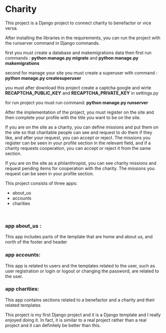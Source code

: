 # Charity
This project is a Django project to connect charity to benefactor or vice versa.


After installing the libraries in the requirements, you can run the project with the runserver command in Django commands.
<p> first you must create a database and makemigrations data then first run commands : <b> python manage.py migrate</b> and <b>python manage.py makemigrations </b></p>
<p> second for manage your site you must create a superuser with command : <b>python manage.py createsuperuser </b></p>   
<p> you must after download this project create a captcha google and wirte <b>RECAPTCHA_PUBLIC_KEY</b> and <b>RECAPTCHA_PRIVATE_KEY</b> in settings.py <p>
<p>for run project you must run command: <b>python manage.py runserver</b></p>  

After the implementation of the project, you must register on the site and then complete your profile with the title you want to be on the site.


If you are on the site as a charity, you can define missions and put them on the site so that charitable people can see and request to do them if they like, and after your request, you can accept or reject.
The missions you register can be seen in your profile section in the relevant field, and if a charity requests cooperation, you can accept or reject it from the same section.


If you are on the site as a philanthropist, you can see charity missions and request pending items for cooperation with the charity.
The missions you request can be seen in your profile section.



This project consists of three apps:<br>
<ul>
<li>about_us</li>
<li>accounts</li>
<li>charities</li>
</ul>
<br>
<h3>app about_us : </h3>
<p>This app includes parts of the template that are home and about us, and north of the footer and header </p>
<h3> app accounts: </h3>
<p>This app is related to users and the templates related to the user, such as user registration or login or logout or changing the password, are related to the user.
</p>
<h3> app charities: </h3>
<p>This app contains sections related to a benefactor and a charity and their related templates</p>
<p>
This project is my first Django project and it is a Django template and I really enjoyed doing it.
In fact, it is similar to a real project rather than a real project and it can definitely be better than this.</p>
